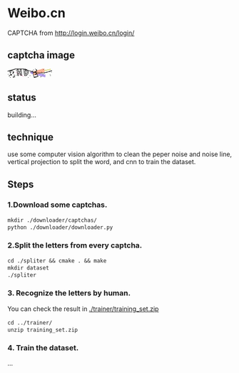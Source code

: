 # Weibo.cn
CAPTCHA from http://login.weibo.cn/login/
## captcha image
![](./weibo.cn.png)
## status
building...  
## technique
use some computer vision algorithm to clean the peper noise and noise line, 
vertical projection to split the word, and cnn to train the dataset.
## Steps
### 1.Download some captchas.
``` shell
mkdir ./downloader/captchas/
python ./downloader/downloader.py
```
### 2.Split the letters from every captcha.
``` shell
cd ./spliter && cmake . && make
mkdir dataset
./spliter
```
### 3. Recognize the letters by human.
You can check the result in [./trainer/training_set.zip](./trainer/training_set.zip)
``` shell
cd ../trainer/
unzip training_set.zip
```
### 4. Train the dataset.
...